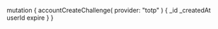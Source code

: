 mutation {
    accountCreateChallenge(
        provider: "totp"
    ) {
        _id
        _createdAt
        userId
        expire
    }
}
